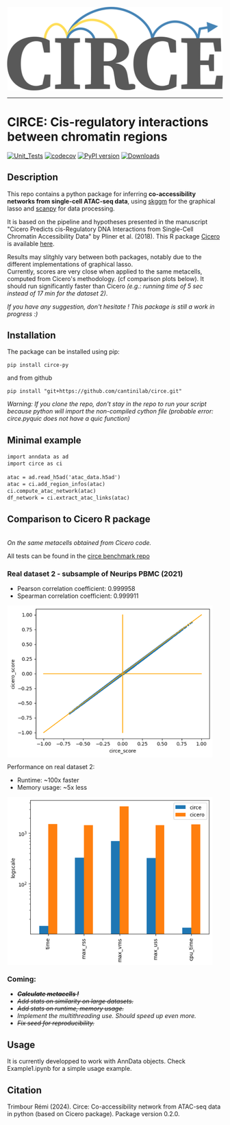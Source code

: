 <p align="center">
  <picture>
    <source media="(prefers-color-scheme: dark)" srcset="https://raw.githubusercontent.com/cantinilab/circe/main/logo_dark_theme.svg" width="600">
    <source media="(prefers-color-scheme: light)" srcset="https://raw.githubusercontent.com/cantinilab/circe/main/logo.svg" width="600">
    <img alt="Circe logo" src="https://raw.githubusercontent.com/cantinilab/circe/main/logo.svg" width="600">
  </picture>
</p>

-----------------
# CIRCE: Cis-regulatory interactions between chromatin regions
[![Unit_Tests](https://github.com/cantinilab/circe/actions/workflows/codecov.yaml/badge.svg)](https://github.com/cantinilab/circe/actions/workflows/codecov.yaml)
[![codecov](https://codecov.io/gh/cantinilab/circe/graph/badge.svg?token=0OIFAP28D7)](https://codecov.io/gh/cantinilab/circe)
[![PyPI version](https://img.shields.io/pypi/v/circe-py?color=blue)](https://img.shields.io/pypi/v/circe-py)
[![Downloads](https://static.pepy.tech/badge/circe-py/month)](https://pepy.tech/project/circe-py)


## Description
This repo contains a python package for inferring **co-accessibility networks from single-cell ATAC-seq data**, using [skggm](https://www.github.com/skggm/skggm) for the graphical lasso and [scanpy](https://www.github.com/theislab/scanpy) for data processing.

It is based on the pipeline and hypotheses presented in the manuscript "Cicero Predicts cis-Regulatory DNA Interactions from Single-Cell Chromatin Accessibility Data" by Pliner et al. (2018). This R package [Cicero](https://cole-trapnell-lab.github.io/cicero-release/) is available [here](https://www.github.com/cole-trapnell-lab/cicero-release).

Results may slitghly vary between both packages, notably due to the different implementations of graphical lasso. 
<br> Currently, scores are very close when applied to the same metacells, computed from Cicero's methodology. (cf comparison plots below). It should run significantly faster than Cicero _(e.g.: running time of 5 sec instead of 17 min for the dataset 2)_.

_If you have any suggestion, don't hesitate ! This package is still a work in progress :)_


## Installation
The package can be installed using pip:

```
pip install circe-py
```

 and from github
```
pip install "git+https://github.com/cantinilab/circe.git"
```
*Warning: If you clone the repo, don't stay in the repo to run your script because python will import the non-compiled cython file (probable error: circe.pyquic does not have a quic function)*

## Minimal example
```
import anndata as ad
import circe as ci

atac = ad.read_h5ad('atac_data.h5ad')
atac = ci.add_region_infos(atac)
ci.compute_atac_network(atac)
df_network = ci.extract_atac_links(atac)
```

## Comparison to Cicero R package
<br> *On the same metacells obtained from Cicero code.*

All tests can be found in the [circe benchmark repo](https://github.com/r-trimbour/circe_benchmark/)

### Real dataset 2 - subsample of Neurips PBMC (2021)
- Pearson correlation coefficient: 0.999958
- Spearman correlation coefficient: 0.999911
<img src="https://github.com/cantinilab/circe/raw/main/Figures/correlation_real_dataset2.png" align="center" width="480"/>

Performance on real dataset 2:
- Runtime: ~100x faster
- Memory usage: ~5x less
<img src="https://github.com/cantinilab/circe/raw/main/Figures/perf_real_dataset2.png" align="center" width="480"/>

### Coming:

- ~~_**Calculate metacells !**_~~
- ~~_Add stats on similarity on large datasets._~~
- ~~_Add stats on runtime, memory usage._~~
- _Implement the multithreading use. Should speed up even more._
- ~~_Fix seed for reproducibility._~~

## Usage
It is currently developped to work with AnnData objects. Check Example1.ipynb for a simple usage example.

## Citation
Trimbour Rémi (2024). Circe: Co-accessibility network from ATAC-seq data in python (based on Cicero package). Package version 0.2.0.

